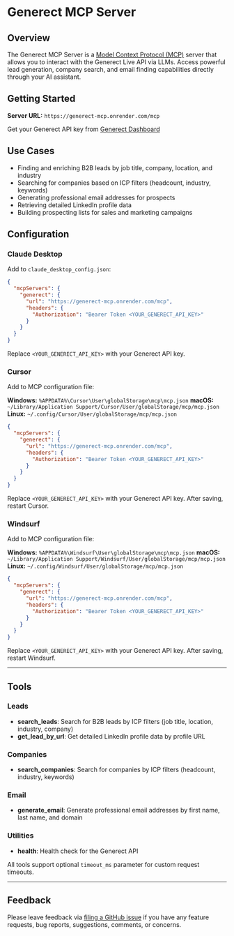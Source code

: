 # Generect MCP Server

## Overview

The Generect MCP Server is a [Model Context Protocol (MCP)](https://modelcontextprotocol.io/introduction) server that allows you to interact with the Generect Live API via LLMs. Access powerful lead generation, company search, and email finding capabilities directly through your AI assistant.

## Getting Started

**Server URL:** `https://generect-mcp.onrender.com/mcp`

Get your Generect API key from [Generect Dashboard](https://app.generect.com)

## Use Cases

- Finding and enriching B2B leads by job title, company, location, and industry
- Searching for companies based on ICP filters (headcount, industry, keywords)
- Generating professional email addresses for prospects
- Retrieving detailed LinkedIn profile data
- Building prospecting lists for sales and marketing campaigns

## Configuration

### Claude Desktop

Add to `claude_desktop_config.json`:

```json
{
  "mcpServers": {
    "generect": {
      "url": "https://generect-mcp.onrender.com/mcp",
      "headers": {
        "Authorization": "Bearer Token <YOUR_GENERECT_API_KEY>"
      }
    }
  }
}
```

Replace `<YOUR_GENERECT_API_KEY>` with your Generect API key.

### Cursor

Add to MCP configuration file:

**Windows:** `%APPDATA%\Cursor\User\globalStorage\mcp\mcp.json`
**macOS:** `~/Library/Application Support/Cursor/User/globalStorage/mcp/mcp.json`
**Linux:** `~/.config/Cursor/User/globalStorage/mcp/mcp.json`

```json
{
  "mcpServers": {
    "generect": {
      "url": "https://generect-mcp.onrender.com/mcp",
      "headers": {
        "Authorization": "Bearer Token <YOUR_GENERECT_API_KEY>"
      }
    }
  }
}
```

Replace `<YOUR_GENERECT_API_KEY>` with your Generect API key. After saving, restart Cursor.

### Windsurf

Add to MCP configuration file:

**Windows:** `%APPDATA%\Windsurf\User\globalStorage\mcp\mcp.json`
**macOS:** `~/Library/Application Support/Windsurf/User/globalStorage/mcp/mcp.json`
**Linux:** `~/.config/Windsurf/User/globalStorage/mcp/mcp.json`

```json
{
  "mcpServers": {
    "generect": {
      "url": "https://generect-mcp.onrender.com/mcp",
      "headers": {
        "Authorization": "Bearer Token <YOUR_GENERECT_API_KEY>"
      }
    }
  }
}
```

Replace `<YOUR_GENERECT_API_KEY>` with your Generect API key. After saving, restart Windsurf.

---

## Tools

### Leads

- **search_leads**: Search for B2B leads by ICP filters (job title, location, industry, company)
- **get_lead_by_url**: Get detailed LinkedIn profile data by profile URL

### Companies

- **search_companies**: Search for companies by ICP filters (headcount, industry, keywords)

### Email

- **generate_email**: Generate professional email addresses by first name, last name, and domain

### Utilities

- **health**: Health check for the Generect API

All tools support optional `timeout_ms` parameter for custom request timeouts.

---

## Feedback

Please leave feedback via [filing a GitHub issue](https://github.com/generect/generect_mcp/issues) if you have any feature requests, bug reports, suggestions, comments, or concerns.
